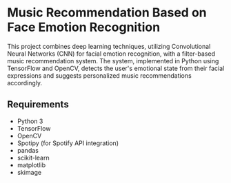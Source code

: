 # Music Recommendation Based on Face Emotion Recognition

This project combines deep learning techniques, utilizing Convolutional Neural Networks (CNN) for facial emotion recognition, with a filter-based music recommendation system. The system, implemented in Python using TensorFlow and OpenCV, detects the user's emotional state from their facial expressions and suggests personalized music recommendations accordingly.

## Requirements

- Python 3
- TensorFlow
- OpenCV
- Spotipy (for Spotify API integration)
- pandas
- scikit-learn
- matplotlib
- skimage

